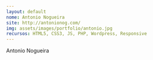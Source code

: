 ```yaml
---
layout: default
nome: Antonio Nogueira
site: http://antonionog.com/
img: assets/images/portfolio/antonio.jpg
recursos: HTML5, CSS3, JS, PHP, Wordpress, Responsive
---
```


Antonio Nogueira
